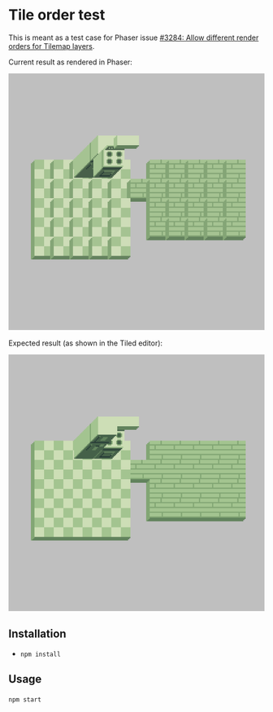 # Tile order test

This is meant as a test case for Phaser issue [#3284: Allow different render orders for Tilemap layers](https://github.com/photonstorm/phaser/issues/3284#issuecomment-391148662).

Current result as rendered in Phaser:

![Actual](actual.png)

Expected result (as shown in the Tiled editor):

![Expected](expected.png)

## Installation

* `npm install`

## Usage

`npm start`
